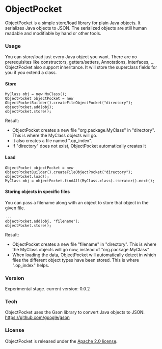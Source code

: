 # ObjectPocket
ObjectPocket is a simple store/load library for plain Java objects. It serializes Java objects to JSON. The serialized objects are still human readable and modifiable by hand or other tools.

### Usage
You can store/load just every Java object you want. There are no prerequisites like constructors, getters/setters, Annotations, Interfaces, ... ObjectPocket also support inheritance. It will store the superclass fields for you if you extend a class. 

#### Store
```
MyClass obj = new MyClass();
ObjectPocket objectPocket = new ObjectPocketBuilder().createFileObjectPocket("directory");
objectPocket.add(obj);
objectPocket.store();
```

Result:

* ObjectPocket creates a new file "org.package.MyClass" in "directory". This is where the MyClass objects will go.
* It also creates a file named ".op_index".
* If "directory" does not exist, ObjectPocket automatically creates it 

#### Load
```
ObjectPocket objectPocket = new ObjectPocketBuilder().createFileObjectPocket("directory");
objectPocket.load();
MyClass obj = objectPocket.findAll(MyClass.class).iterator().next();
```

#### Storing objects in specific files
You can pass a filename along with an object to store that object in the given file.
```
...
objectPocket.add(obj, "filename");
objectPocket.store();
```
Result:
 
* ObjectPocket creates a new file "filename" in "directory". This is where the MyClass objects will go now, instead of "org.package.MyClass"
* When loading the data, ObjectPocket will automatically detect in which files the different object types have been stored. This is where ".op_index" helps.


### Version
Experimental stage. 
current version: 0.0.2

### Tech
ObjectPocket uses the Gson library to convert Java objects to JSON. https://github.com/google/gson

### License
ObjectPocket is released under the [Apache 2.0 license](LICENSE).
